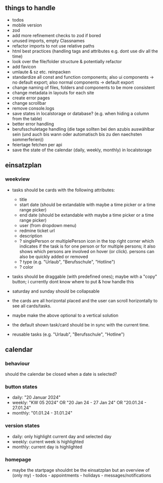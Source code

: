## things to handle

- todos
- mobile version
- zod
- add more refinement checks to zod if bored
- unused imports, empty Classnames
- refactor imports to not use relative paths
- html best practices (handling tags and attributes e.g. dont use div all the time)
- look over the file/folder structure & potentially refactor
- add favicon
- umlaute & sz etc. reinpacken
- standardize all const and function components; also ui components -> no default export; also normal components -> default export
- change naming of files, folders and components to be more consistent
- change metadata in layouts for each site
- create error pages
- change scrollbar
- remove console.logs
- save states in localstorage or database? (e.g. when hiding a column from the table)
- better error handling
- berufsschuletage handling (die tage sollten bei den azubis auswählbar sein (und auch bis wann oder automatisch bis zu den naechsten sommerferien))
- feiertage fetchen per api
- save the state of the calendar (daily, weekly, monthly) in localstorage

## einsatzplan

### weekview

- tasks should be cards with the following attributes:
  - title
  - start date (should be extandable with maybe a time picker or a time range picker)
  - end date (should be extandable with maybe a time picker or a time range picker)
  - user (from dropdown menu)
  - redmine ticket url
  - description
  - ? singlePerson or multiplePerson icon in the top right corner which indicates if the task is for one person or for multiple persons; it also shows which persons are involved on hover (or click). persons can also be quickly added or removed
  - ? type (e.g. "Urlaub", "Berufsschule", "Hotline")
  - ? color
- tasks should be draggable (with predefined ones); maybe with a "copy" button; i currently dont know where to put & how handle this
- saturday and sunday should be collapsable

- the cards are all horizontal placed and the user can scroll horizontally to see all cards/tasks.
- maybe make the above optional to a vertical solution
- the default shown task/card should be in sync with the current time.
- reusable tasks (e.g. "Urlaub", "Berufsschule", "Hotline")

## calendar

### behaviour

should the calendar be closed when a date is selected?

### button states

- daily: "20 Januar 2024"
- weekly: "KW 05 2024" OR "20 Jan 24 - 27 Jan 24" OR "20.01.24 - 27.01.24"
- monthly: "01.01.24 - 31.01.24"

### version states

- daily: only highlight current day and selected day
- weekly: current week is highlighted
- monthly: current day is highlighted

### homepage

- maybe the startpage shouldnt be the einsatzplan but an overview of
  (only my) - todos - appointments - holidays - messages/notifications
